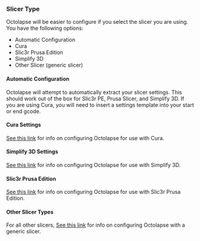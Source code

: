### Slicer Type
Octolapse will be easier to configure if you select the slicer you are using.  You have the following options:

* Automatic Configuration
* Cura
* Slic3r Prusa Edition
* Simplify 3D
* Other Slicer (generic slicer)
#### Automatic Configuration
Octolapse will attempt to automatically extract your slicer settings.  This should work out of the box for Slic3r PE, Prusa Slicer, and Simplify 3D.  If you are using Cura, you will need to insert a settings template into your start or end gcode.
#### Cura Settings
[See this link](https://github.com/FormerLurker/Octolapse/wiki/Printer-Profiles---Cura-Settings) for info on configuring Octolapse for use with Cura.
#### Simplify 3D Settings
[See this link](https://github.com/FormerLurker/Octolapse/wiki/Printer-Profiles---Simplify-3D-Settings) for info on configuring Octolapse for use with Simplify 3D.
#### Slic3r Prusa Edition
[See this link](https://github.com/FormerLurker/Octolapse/wiki/Printer-Profiles---Slic3r-Prusa-Edition-Settings) for info on configuring Octolapse for use with Slic3r Prusa Edition.
#### Other Slicer Types
For all other slicers, [See this link](https://github.com/FormerLurker/Octolapse/wiki/Printer-Profiles---Other-Slicer-Settings) for info on configuring Octolapse with a generic slicer.
